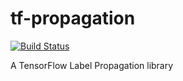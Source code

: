 # tf-propagation

[![Build Status](https://travis-ci.org/pminervini/tf-propagation.svg?branch=master)](https://travis-ci.org/pminervini/tf-propagation)

A TensorFlow Label Propagation library
